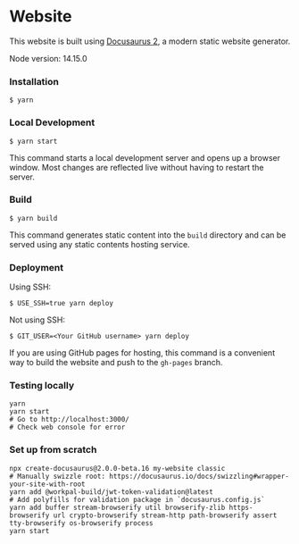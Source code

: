 # Website

This website is built using [Docusaurus 2](https://docusaurus.io/), a modern static website generator.

Node version: 14.15.0

### Installation

```
$ yarn
```

### Local Development

```
$ yarn start
```

This command starts a local development server and opens up a browser window. Most changes are reflected live without having to restart the server.

### Build

```
$ yarn build
```

This command generates static content into the `build` directory and can be served using any static contents hosting service.

### Deployment

Using SSH:

```
$ USE_SSH=true yarn deploy
```

Not using SSH:

```
$ GIT_USER=<Your GitHub username> yarn deploy
```

If you are using GitHub pages for hosting, this command is a convenient way to build the website and push to the `gh-pages` branch.

### Testing locally

```
yarn
yarn start
# Go to http://localhost:3000/
# Check web console for error
```

### Set up from scratch

```
npx create-docusaurus@2.0.0-beta.16 my-website classic
# Manually swizzle root: https://docusaurus.io/docs/swizzling#wrapper-your-site-with-root
yarn add @workpal-build/jwt-token-validation@latest
# Add polyfills for validation package in `docusaurus.config.js`
yarn add buffer stream-browserify util browserify-zlib https-browserify url crypto-browserify stream-http path-browserify assert tty-browserify os-browserify process
yarn start
```
